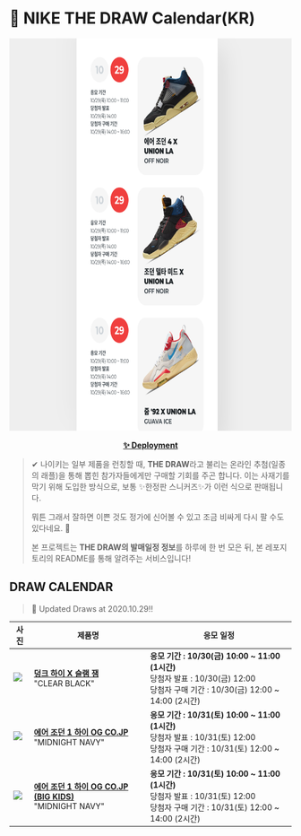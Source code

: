 # 👟 NIKE THE DRAW Calendar(KR)

<div align="center">
  <a href="https://junhoyeo.github.io/NIKE-THE-DRAW-Calendar/">
    <img src="./docs/images/preview.png" alt="Preview image of deployed application" height="700px" width="700px" />
  </a>
</div>

<p align="center">
  <a href="https://junhoyeo.github.io/NIKE-THE-DRAW-Calendar/">
    <strong>✨ Deployment</strong>
  </a>
</p>

> ✔ 나이키는 일부 제품을 런칭할 때, **THE DRAW**라고 불리는 온라인 추첨(일종의 래플)을 통해 뽑힌 참가자들에게만 구매할 기회를 주곤 합니다. 이는 사재기를 막기 위해 도입한 방식으로, 보통 ✨한정판 스니커즈✨가 이런 식으로 판매됩니다.
>
> 뭐튼 그래서 잘하면 이쁜 것도 정가에 신어볼 수 있고 조금 비싸게 다시 팔 수도 있다네요. 🤭
>
> 본 프로젝트는 **THE DRAW의 발매일정 정보**를 하루에 한 번 모은 뒤, 본 레포지토리의 README를 통해 알려주는 서비스입니다!

## DRAW CALENDAR

<!-- DRAW CALENDAR: START -->

> 👟 Updated Draws at 2020.10.29‼️

| 사진 | 제품명 | 응모 일정 |
| --- | ---- | ------- |
| <img src="https://static-breeze.nike.co.kr/kr/ko_kr/cmsstatic/product/DA1639-101/1fa4d19f-e80a-4b81-807b-add038c0a46b_primary.jpg?gallery" width="256" /> | <a href="https://www.nike.com/kr/launch/t/men/fw/nike-sportswear/DA1639-101/wysw94/nike-dunk-high-sp-sj"><strong>덩크 하이 X 슬램 잼</strong><br /></a> "CLEAR BLACK" | <strong>응모 기간 : 10/30(금) 10:00 ~ 11:00 (1시간)</strong><br />당첨자 발표 : 10/30(금) 12:00<br />당첨자 구매 기간 : 10/30(금) 12:00 ~ 14:00 (2시간) |
| <img src="https://static-breeze.nike.co.kr/kr/ko_kr/cmsstatic/product/DC1788-100/eb17ff57-afcc-4745-ac3c-163dfb8b1b7c_primary.jpg?gallery" width="256" /> | <a href="https://www.nike.com/kr/launch/t/men/fw/basketball/DC1788-100/rvgh37/air-jordan-1-high-og-co-jp"><strong>에어 조던 1 하이 OG CO.JP</strong><br /></a> "MIDNIGHT NAVY" | <strong>응모 기간 : 10/31(토) 10:00 ~ 11:00 (1시간)</strong><br />당첨자 발표 : 10/31(토) 12:00<br />당첨자 구매 기간 : 10/31(토) 12:00 ~ 14:00 (2시간) |
| <img src="https://static-breeze.nike.co.kr/kr/ko_kr/cmsstatic/product/575441-141/e35ec7f5-a59b-4a8c-8760-3d7211b33681_primary.jpg?gallery" width="256" /> | <a href="https://www.nike.com/kr/launch/t/junior/fw/basketball/575441-141/akpm91/air-jordan-1-retro-high-og-gs"><strong>에어 조던 1 하이 OG CO.JP (BIG KIDS)</strong><br /></a> "MIDNIGHT NAVY" | <strong>응모 기간 : 10/31(토) 10:00 ~ 11:00 (1시간)</strong><br />당첨자 발표 : 10/31(토) 12:00<br />당첨자 구매 기간 : 10/31(토) 12:00 ~ 14:00 (2시간) |

<!-- DRAW CALENDAR: END -->
